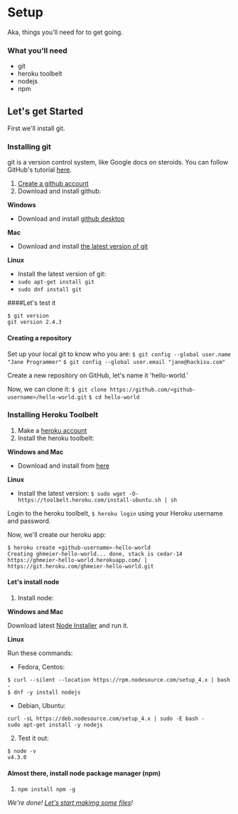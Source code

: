 # Setup
Aka, things you'll need for to get going.

### What you'll need
* git
* heroku toolbelt
* nodejs
* npm

## Let's get Started
First we'll install git.

### Installing git
git is a version control system, like Google docs on steroids.
You can follow GitHub's tutorial [here](https://help.github.com/articles/set-up-git).

1. [Create a github account](https://github.com/join)
2. Download and install github:

__Windows__
  * Download and install [github desktop](https://desktop.github.com)

__Mac__
  * Download and install [the latest version of git](http://git-scm.com/downloads)

__Linux__
  * Install the latest version of git: 
   * `sudo apt-get install git`
   * `sudo dnf install git`

####Let's test it
```shell 
$ git version
git version 2.4.3
 ```
#### Creating a repository
Set up your local git to know who you are:
`$ git config --global user.name "Jane Programmer"`
`$ git config --global user.email "jane@hackisu.com"`

Create a new repository on GitHub, let's name it 'hello-world.'

Now, we can clone it:
`$ git clone https://github.com/<github-username>/hello-world.git`
`$ cd hello-world`

### Installing Heroku Toolbelt

1. Make a [heroku account](https://signup.heroku.com/)
2. Install the heroku toolbelt:

__Windows and Mac__
  * Download and install from [here](https://devcenter.heroku.com/articles/getting-started-with-nodejs#set-up)

__Linux__
  * Install the latest version: `$ sudo wget -O- https://toolbelt.heroku.com/install-ubuntu.sh | sh`
  
Login to the heroku toolbelt, `$ heroku login` using your Heroku username and password. 

Now, we'll create our heroku app:
```
$ heroku create <github-username>-hello-world
Creating ghmeier-hello-world... done, stack is cedar-14
https://ghmeier-hello-world.herokuapp.com/ | https://git.heroku.com/ghmeier-hello-world.git
```

#### Let's install node

1. Install node:

__Windows and Mac__

Download latest [Node Installer](https://nodejs.org/en/download/) and run it.

__Linux__

Run these commands:
* Fedora, Centos:
```
$ curl --silent --location https://rpm.nodesource.com/setup_4.x | bash -
$ dnf -y install nodejs
```
* Debian, Ubuntu:
```
curl -sL https://deb.nodesource.com/setup_4.x | sudo -E bash -
sudo apt-get install -y nodejs
```

2. Test it out:
```
$ node -v
v4.3.0
```

#### Almost there, install node package manager (npm)

1. `npm install npm -g`

*We're done! [Let's start makimg some files](/making-the-app.md)!*
